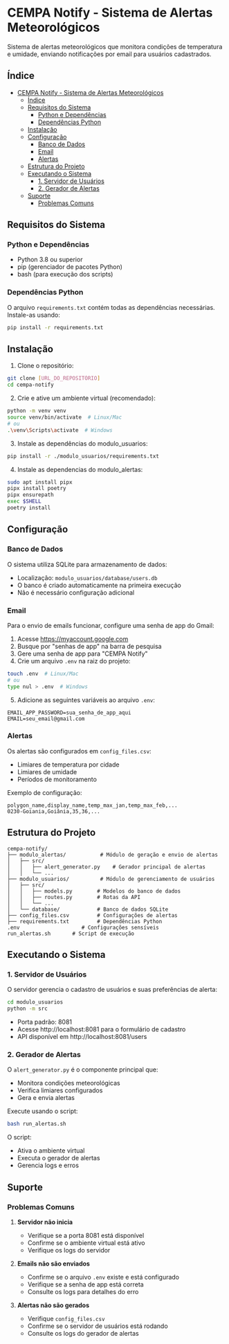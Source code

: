 # CEMPA Notify - Sistema de Alertas Meteorológicos

Sistema de alertas meteorológicos que monitora condições de temperatura e umidade, enviando notificações por email para usuários cadastrados.

## Índice
- [CEMPA Notify - Sistema de Alertas Meteorológicos](#cempa-notify---sistema-de-alertas-meteorológicos)
  - [Índice](#índice)
  - [Requisitos do Sistema](#requisitos-do-sistema)
    - [Python e Dependências](#python-e-dependências)
    - [Dependências Python](#dependências-python)
  - [Instalação](#instalação)
  - [Configuração](#configuração)
    - [Banco de Dados](#banco-de-dados)
    - [Email](#email)
    - [Alertas](#alertas)
  - [Estrutura do Projeto](#estrutura-do-projeto)
  - [Executando o Sistema](#executando-o-sistema)
    - [1. Servidor de Usuários](#1-servidor-de-usuários)
    - [2. Gerador de Alertas](#2-gerador-de-alertas)
  - [Suporte](#suporte)
    - [Problemas Comuns](#problemas-comuns)

## Requisitos do Sistema

### Python e Dependências
- Python 3.8 ou superior
- pip (gerenciador de pacotes Python)
- bash (para execução dos scripts)

### Dependências Python
O arquivo `requirements.txt` contém todas as dependências necessárias. Instale-as usando:
```bash
pip install -r requirements.txt
```

## Instalação

1. Clone o repositório:
```bash
git clone [URL_DO_REPOSITÓRIO]
cd cempa-notify
```

2. Crie e ative um ambiente virtual (recomendado):
```bash
python -m venv venv
source venv/bin/activate  # Linux/Mac
# ou
.\venv\Scripts\activate  # Windows
```

3. Instale as dependências do modulo_usuarios:
```bash
pip install -r ./modulo_usuarios/requirements.txt
```

4. Instale as dependencias do modulo_alertas:
```bash
sudo apt install pipx
pipx install poetry
pipx ensurepath
exec $SHELL
poetry install
```

## Configuração

### Banco de Dados
O sistema utiliza SQLite para armazenamento de dados:
- Localização: `modulo_usuarios/database/users.db`
- O banco é criado automaticamente na primeira execução
- Não é necessário configuração adicional

### Email
Para o envio de emails funcionar, configure uma senha de app do Gmail:

1. Acesse https://myaccount.google.com
2. Busque por "senhas de app" na barra de pesquisa
3. Gere uma senha de app para "CEMPA Notify"
4. Crie um arquivo `.env` na raiz do projeto:
```bash
touch .env  # Linux/Mac
# ou
type nul > .env  # Windows
```

5. Adicione as seguintes variáveis ao arquivo `.env`:
```env
EMAIL_APP_PASSWORD=sua_senha_de_app_aqui
EMAIL=seu_email@gmail.com
```

### Alertas
Os alertas são configurados em `config_files.csv`:
- Limiares de temperatura por cidade
- Limiares de umidade
- Períodos de monitoramento

Exemplo de configuração:
```csv
polygon_name,display_name,temp_max_jan,temp_max_feb,...
0230-Goiania,Goiânia,35,36,...
```

## Estrutura do Projeto

```
cempa-notify/
├── modulo_alertas/           # Módulo de geração e envio de alertas
│   ├── src/
│   │   ├── alert_generator.py    # Gerador principal de alertas
│   │   └── ...
├── modulo_usuarios/          # Módulo de gerenciamento de usuários
│   ├── src/
│   │   ├── models.py        # Modelos do banco de dados
│   │   ├── routes.py        # Rotas da API
│   │   └── ...
│   └── database/            # Banco de dados SQLite
├── config_files.csv         # Configurações de alertas
├── requirements.txt         # Dependências Python
.env                    # Configurações sensíveis
run_alertas.sh       # Script de execução
```

## Executando o Sistema

### 1. Servidor de Usuários
O servidor gerencia o cadastro de usuários e suas preferências de alerta:

```bash
cd modulo_usuarios
python -m src
```

- Porta padrão: 8081
- Acesse http://localhost:8081 para o formulário de cadastro
- API disponível em http://localhost:8081/users

### 2. Gerador de Alertas
O `alert_generator.py` é o componente principal que:
- Monitora condições meteorológicas
- Verifica limiares configurados
- Gera e envia alertas

Execute usando o script:
```bash
bash run_alertas.sh
```

O script:
- Ativa o ambiente virtual
- Executa o gerador de alertas
- Gerencia logs e erros

## Suporte

### Problemas Comuns

1. **Servidor não inicia**
   - Verifique se a porta 8081 está disponível
   - Confirme se o ambiente virtual está ativo
   - Verifique os logs do servidor

2. **Emails não são enviados**
   - Confirme se o arquivo `.env` existe e está configurado
   - Verifique se a senha de app está correta
   - Consulte os logs para detalhes do erro

3. **Alertas não são gerados**
   - Verifique `config_files.csv`
   - Confirme se o servidor de usuários está rodando
   - Consulte os logs do gerador de alertas
